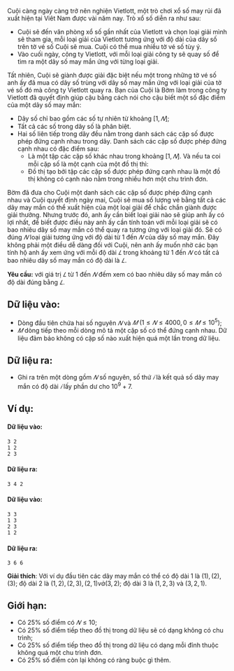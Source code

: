 Cuội càng ngày càng trở nên nghiện Vietlott, một trò chơi xổ số may rủi đã xuất hiện tại Viêt Nam được vài năm nay. Trò xổ số diễn ra như sau:
- Cuội sẽ đến văn phòng xổ số gần nhất của Vietlott và chọn loại giải mình sẽ tham gia, mỗi loại giải của Vietlott tương ứng với độ dài của dãy số trên tờ vé số Cuội sẽ mua. Cuội có thể mua nhiều tờ vé số tùy ý.
- Vào cuối ngày, công ty Vietlott, với mỗi loại giải công ty sẽ quay số để tìm ra một dãy số may mắn ứng với từng loại giải.

Tất nhiên, Cuội sẽ giành được giải đặc biệt nếu một trong những tờ vé số anh ấy đã mua có dãy số trùng với dãy số may mắn ứng với loại giải của tờ vé số đó mà công ty Vietlott quay ra. Bạn của Cuội là Bờm làm trong công ty Vietlott đã quyết định giúp cậu bằng cách nói cho cậu biết một số
đặc điểm của một dãy số may mắn:
- Dãy số chỉ bao gồm các số tự nhiên từ khoảng $[1, 𝑁]$;
- Tất cả các số trong dãy số là phân biệt.
- Hai số liên tiếp trong dãy đều nằm trong danh sách các cặp số được phép đứng cạnh nhau trong dãy. Danh sách các cặp số được phép đứng cạnh nhau có đặc điểm sau:
    - Là một tập các cặp số khác nhau trong khoảng $[1, 𝑁]$. Và nếu ta coi mỗi cặp số là một cạnh của một đồ thị thì:
    - Đồ thị tạo bởi tập các cặp số được phép đứng cạnh nhau là một đồ thị không có cạnh nào nằm trong nhiều hơn một chu trình đơn.

Bờm đã đưa cho Cuội một danh sách các cặp số được phép đứng cạnh nhau và Cuội quyết định ngày mai, Cuội sẽ mua số lượng vé bằng tất cả các dãy may mắn có thể xuất hiện của một loại giải để chắc chắn giành được giải thưởng. Nhưng trước đó, anh ấy cần biết loại giải nào sẽ giúp anh ấy có lợi nhất, để biết được điều này anh ấy cần tính toán với mỗi loại giải sẽ có bao nhiêu dãy số may mắn có thể quay ra tương ứng với loại giải đó. Sẽ có đúng $𝑁$ loại giải tương ứng với độ dài từ $1$ đến $𝑁$ của dãy số may mắn. Đây không phải một điều dễ dàng đối với Cuội, nên anh ấy muốn nhờ các bạn tính hộ anh ấy xem ứng với mỗi độ dài $𝐿$ trong khoảng từ $1$ đến $𝑁$ có tất cả bao nhiêu dãy số may mắn có độ dài là $𝐿$.

**Yêu cầu:** với giá trị $𝐿$ từ $1$ đến $𝑁$ đếm xem có bao nhiêu dãy số may mắn có độ dài đúng bằng $𝐿$.

## Dữ liệu vào:
- Dòng đầu tiên chứa hai số nguyên $𝑁$ và $𝑀\ (1 ≤ 𝑁 ≤ 4000, 0 ≤ 𝑀 ≤ 10^5)$;
- $𝑀$ dòng tiếp theo mỗi dòng mô tả một cặp số có thể đứng cạnh nhau. Dữ liệu đảm bảo không có cặp số nào xuất hiện quá một lần trong dữ liệu.

## Dữ liệu ra:
- Ghi ra trên một dòng gồm $𝑁$ số nguyên, số thứ $𝑖$ là kết quả số dãy may mắn có độ dài $𝑖$ lấy phần dư cho $10^9 + 7$.

## Ví dụ:
#### Dữ liệu vào:
```
3 2
1 2
2 3
```

#### Dữ liệu ra:
```
3 4 2
```

#### Dữ liệu vào:
```
3 3
1 3
2 3
1 2
```

#### Dữ liệu ra:
```
3 6 6
```

**Giải thích**: Với ví dụ đầu tiên các dãy may mắn có thể có độ dài $1$ là $(1), (2), (3)$; độ dài $2$ là $(1, 2), (2, 3), (2, 1) và (3, 2)$; độ dài $3$ là $(1, 2, 3)$ và $(3, 2, 1)$.

## Giới hạn:
- Có $25\%$ số điểm có $𝑁 ≤ 10$;
- Có $25\%$ số điểm tiếp theo đồ thị trong dữ liệu sẽ có dạng không có chu trình;
- Có $25\%$ số điểm tiếp theo đồ thị trong dữ liệu có dạng mỗi đỉnh thuộc không quá một chu trình đơn.
- Có $25\%$ số điểm còn lại không có ràng buộc gì thêm.